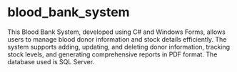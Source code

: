 # blood_bank_system
This Blood Bank System, developed using C# and Windows Forms, allows users to manage blood donor information and stock details efficiently. The system supports adding, updating, and deleting donor information, tracking stock levels, and generating comprehensive reports in PDF format. The database used is SQL Server.
